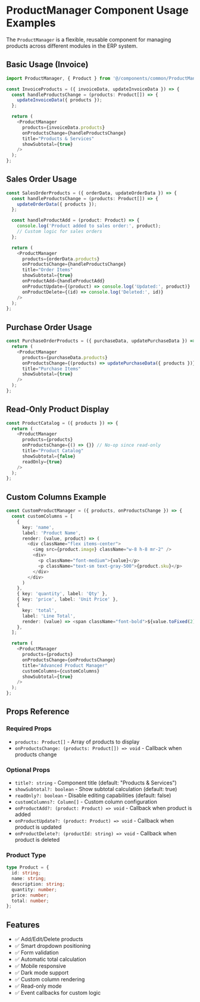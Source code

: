 # ProductManager Component Usage Examples

The `ProductManager` is a flexible, reusable component for managing products across different modules in the ERP system.

## Basic Usage (Invoice)

```typescript
import ProductManager, { Product } from '@/components/common/ProductManager';

const InvoiceProducts = ({ invoiceData, updateInvoiceData }) => {
  const handleProductsChange = (products: Product[]) => {
    updateInvoiceData({ products });
  };

  return (
    <ProductManager
      products={invoiceData.products}
      onProductsChange={handleProductsChange}
      title="Products & Services"
      showSubtotal={true}
    />
  );
};
```

## Sales Order Usage

```typescript
const SalesOrderProducts = ({ orderData, updateOrderData }) => {
  const handleProductsChange = (products: Product[]) => {
    updateOrderData({ products });
  };

  const handleProductAdd = (product: Product) => {
    console.log('Product added to sales order:', product);
    // Custom logic for sales orders
  };

  return (
    <ProductManager
      products={orderData.products}
      onProductsChange={handleProductsChange}
      title="Order Items"
      showSubtotal={true}
      onProductAdd={handleProductAdd}
      onProductUpdate={(product) => console.log('Updated:', product)}
      onProductDelete={(id) => console.log('Deleted:', id)}
    />
  );
};
```

## Purchase Order Usage

```typescript
const PurchaseOrderProducts = ({ purchaseData, updatePurchaseData }) => {
  return (
    <ProductManager
      products={purchaseData.products}
      onProductsChange={(products) => updatePurchaseData({ products })}
      title="Purchase Items"
      showSubtotal={true}
    />
  );
};
```

## Read-Only Product Display

```typescript
const ProductCatalog = ({ products }) => {
  return (
    <ProductManager
      products={products}
      onProductsChange={() => {}} // No-op since read-only
      title="Product Catalog"
      showSubtotal={false}
      readOnly={true}
    />
  );
};
```

## Custom Columns Example

```typescript
const CustomProductManager = ({ products, onProductsChange }) => {
  const customColumns = [
    { 
      key: 'name', 
      label: 'Product Name',
      render: (value, product) => (
        <div className="flex items-center">
          <img src={product.image} className="w-8 h-8 mr-2" />
          <div>
            <p className="font-medium">{value}</p>
            <p className="text-sm text-gray-500">{product.sku}</p>
          </div>
        </div>
      )
    },
    { key: 'quantity', label: 'Qty' },
    { key: 'price', label: 'Unit Price' },
    { 
      key: 'total', 
      label: 'Line Total',
      render: (value) => <span className="font-bold">${value.toFixed(2)}</span>
    },
  ];

  return (
    <ProductManager
      products={products}
      onProductsChange={onProductsChange}
      title="Advanced Product Manager"
      customColumns={customColumns}
      showSubtotal={true}
    />
  );
};
```

## Props Reference

### Required Props
- `products: Product[]` - Array of products to display
- `onProductsChange: (products: Product[]) => void` - Callback when products change

### Optional Props
- `title?: string` - Component title (default: "Products & Services")
- `showSubtotal?: boolean` - Show subtotal calculation (default: true)
- `readOnly?: boolean` - Disable editing capabilities (default: false)
- `customColumns?: Column[]` - Custom column configuration
- `onProductAdd?: (product: Product) => void` - Callback when product is added
- `onProductUpdate?: (product: Product) => void` - Callback when product is updated
- `onProductDelete?: (productId: string) => void` - Callback when product is deleted

### Product Type
```typescript
type Product = {
  id: string;
  name: string;
  description: string;
  quantity: number;
  price: number;
  total: number;
};
```

## Features
- ✅ Add/Edit/Delete products
- ✅ Smart dropdown positioning 
- ✅ Form validation
- ✅ Automatic total calculation
- ✅ Mobile responsive
- ✅ Dark mode support
- ✅ Custom column rendering
- ✅ Read-only mode
- ✅ Event callbacks for custom logic